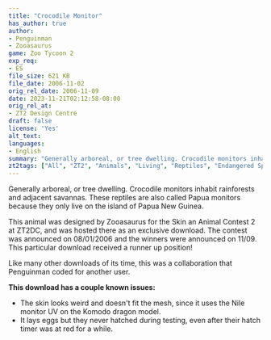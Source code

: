 ```yaml
---
title: "Crocodile Monitor"
has_author: true
author:
- Penguinman
- Zooasaurus
game: Zoo Tycoon 2
exp_req:
- ES
file_size: 621 KB
file_date: 2006-11-02
orig_rel_date: 2006-11-09
date: 2023-11-21T02:12:58-08:00
orig_rel_at: 
- ZT2 Design Centre
draft: false
license: 'Yes'
alt_text: 
languages:
- English
summary: "Generally arboreal, or tree dwelling. Crocodile monitors inhabit rainforests and adjacent savannas."
zt2tags: ["All", "ZT2", "Animals", "Living", "Reptiles", "Endangered Species"]
---
```

Generally arboreal, or tree dwelling. Crocodile monitors inhabit rainforests and adjacent savannas. These reptiles are also called Papua monitors because they only live on the island of Papua New Guinea.

This animal was designed by Zooasaurus for the Skin an Animal Contest 2 at ZT2DC, and was hosted there as an exclusive download. The contest was announced on 08/01/2006 and the winners were announced on 11/09. This particular download received a runner up position!

Like many other downloads of its time, this was a collaboration that Penguinman coded for another user.

**This download has a couple known issues:**
- The skin looks weird and doesn't fit the mesh, since it uses the Nile monitor UV on the Komodo dragon model.
- It lays eggs but they never hatched during testing, even after their hatch timer was at red for a while.